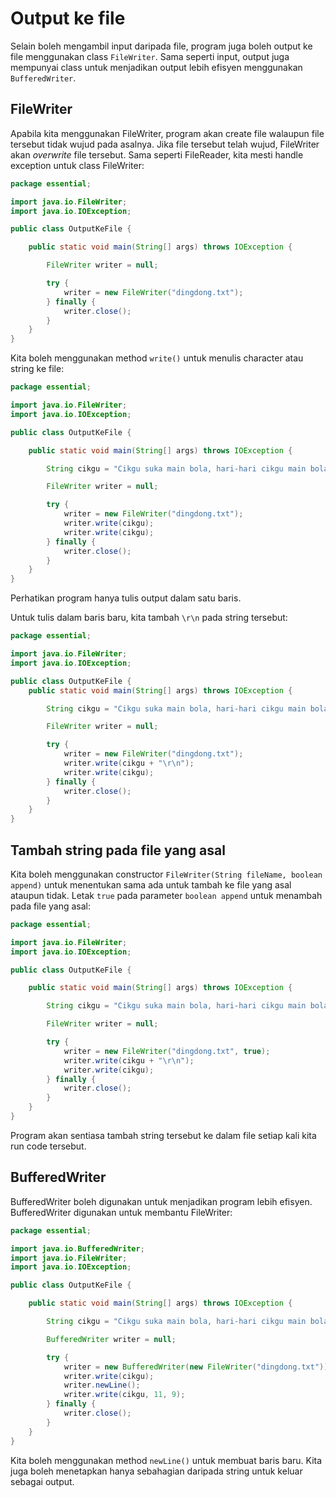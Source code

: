 # Output ke file

Selain boleh mengambil input daripada file, program juga boleh output ke
file menggunakan class `FileWriter`. Sama seperti input, output juga
mempunyai class untuk menjadikan output lebih efisyen menggunakan
`BufferedWriter`.

## FileWriter

Apabila kita menggunakan FileWriter, program akan create file walaupun
file tersebut tidak wujud pada asalnya. Jika file tersebut telah wujud,
FileWriter akan _overwrite_ file tersebut. Sama seperti FileReader,
kita mesti handle exception untuk class FileWriter:

```java
package essential;

import java.io.FileWriter;
import java.io.IOException;

public class OutputKeFile {

    public static void main(String[] args) throws IOException {

        FileWriter writer = null;

        try {
            writer = new FileWriter("dingdong.txt");
        } finally {
            writer.close();
        }
    }
}
```

Kita boleh menggunakan method `write()` untuk menulis character atau
string ke file:

```java
package essential;

import java.io.FileWriter;
import java.io.IOException;

public class OutputKeFile {

    public static void main(String[] args) throws IOException {

        String cikgu = "Cikgu suka main bola, hari-hari cikgu main bola";

        FileWriter writer = null;

        try {
            writer = new FileWriter("dingdong.txt");
            writer.write(cikgu);
            writer.write(cikgu);
        } finally {
            writer.close();
        }
    }
}
```

Perhatikan program hanya tulis output dalam satu baris.

Untuk tulis dalam  baris baru, kita tambah `\r\n` pada string tersebut:

```java
package essential;

import java.io.FileWriter;
import java.io.IOException;

public class OutputKeFile {
    public static void main(String[] args) throws IOException {

        String cikgu = "Cikgu suka main bola, hari-hari cikgu main bola";

        FileWriter writer = null;

        try {
            writer = new FileWriter("dingdong.txt");
            writer.write(cikgu + "\r\n");
            writer.write(cikgu);
        } finally {
            writer.close();
        }
    }
}
```

## Tambah string pada file yang asal

Kita boleh menggunakan constructor `FileWriter(String fileName, boolean
append)` untuk menentukan sama ada untuk tambah ke file yang asal
ataupun tidak. Letak `true` pada parameter `boolean append` untuk
menambah pada file yang asal:

```java
package essential;

import java.io.FileWriter;
import java.io.IOException;

public class OutputKeFile {

    public static void main(String[] args) throws IOException {

        String cikgu = "Cikgu suka main bola, hari-hari cikgu main bola";

        FileWriter writer = null;

        try {
            writer = new FileWriter("dingdong.txt", true);
            writer.write(cikgu + "\r\n");
            writer.write(cikgu);
        } finally {
            writer.close();
        }
    }
}
```

Program akan sentiasa tambah string tersebut ke dalam file setiap kali
kita run code tersebut.

## BufferedWriter

BufferedWriter boleh digunakan untuk menjadikan program lebih efisyen.
BufferedWriter digunakan untuk membantu FileWriter:

```java
package essential;

import java.io.BufferedWriter;
import java.io.FileWriter;
import java.io.IOException;

public class OutputKeFile {

    public static void main(String[] args) throws IOException {

        String cikgu = "Cikgu suka main bola, hari-hari cikgu main bola";

        BufferedWriter writer = null;

        try {
            writer = new BufferedWriter(new FileWriter("dingdong.txt"));
            writer.write(cikgu);
            writer.newLine();
            writer.write(cikgu, 11, 9);
        } finally {
            writer.close();
        }
    }
}
```

Kita boleh menggunakan method `newLine()` untuk membuat baris baru.
Kita juga boleh menetapkan hanya sebahagian daripada string untuk keluar
sebagai output.
